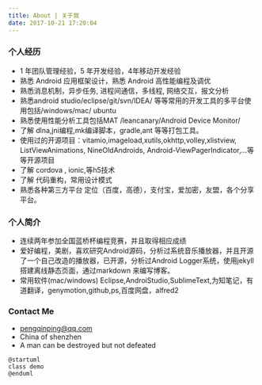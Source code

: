```yaml
---
title: About | 关于我
date: 2017-10-21 17:20:04
---
```

### 个人经历 
* 1 年团队管理经验，5 年开发经验，4年移动开发经验
* 熟悉 Android 应用框架设计，熟悉 Android 高性能编程及调优
* 熟悉消息机制，异步任务, 进程间通信，多线程, 网络交互，报文分析
* 熟悉android studio/eclipse/git/svn/IDEA/ 等等常用的开发工具的多平台使用包括/windows/mac/ ubuntu
* 熟悉使用性能分析工具包括MAT /leancanary/Android Device Monitor/
* 了解 dlna,jni编程,mk编译脚本，gradle,ant 等等打包工具。
* 使用过的开源项目：vitamio,imageload,xutils,okhttp,volley,xlistview, ListViewAnimations, NineOldAndroids, Android-ViewPagerIndicator,…等等开源项目
* 了解 cordova , ionic,等h5技术
* 了解 代码重构，常用设计模式
* 熟悉各种第三方平台 定位（百度，高德），支付宝，爱加密，友盟，各个分享平台。

### 个人简介
* 连续两年参加全国蓝桥杯编程竞赛，并且取得相应成绩
* 爱好编程，美剧，喜欢研究Android源码，分析过系统音乐播放器，并且开源了一个自己改造的播放器，已开源，分析过Android Logger系统，使用jekyll 搭建离线静态页面，通过markdown 来编写博客。
* 常用软件(mac/windows) Eclipse,AndroiStudio,SublimeText,为知笔记，有道翻译，genymotion,github,ps,百度网盘，alfred2

### Contact Me
* <i class="fa fa-envelope" aria-hidden="true"></i> <a href="mailto:pengqinping@qq.com">pengqinping@qq.com</a>
* <i class="fa fa-location-arrow" aria-hidden="true"></i> China of shenzhen
* <i class="fa fa-diamond" aria-hidden="true"></i> A man can be destroyed but not defeated

```puml
@startuml
class demo
@enduml
```
